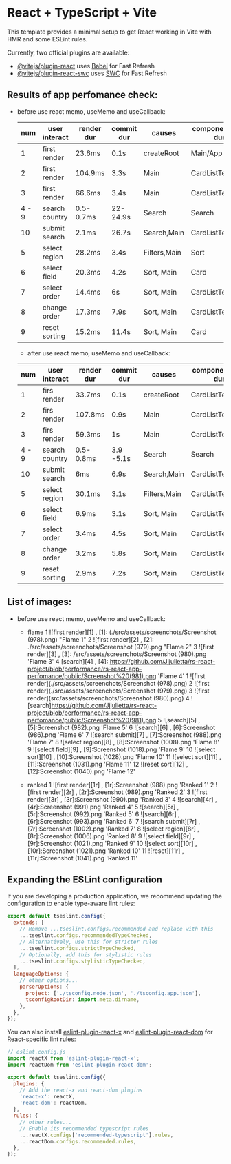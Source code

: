 # React + TypeScript + Vite

This template provides a minimal setup to get React working in Vite with HMR and some ESLint rules.

Currently, two official plugins are available:

- [@vitejs/plugin-react](https://github.com/vitejs/vite-plugin-react/blob/main/packages/plugin-react/README.md) uses [Babel](https://babeljs.io/) for Fast Refresh
- [@vitejs/plugin-react-swc](https://github.com/vitejs/vite-plugin-react-swc) uses [SWC](https://swc.rs/) for Fast Refresh

## Results of app perfomance check:

- before use react memo, useMemo and useCallback:

  | num   | user interact  | render dur | commit dur | causes       | component max dur | why rendered  |
  | ----- | -------------- | ---------- | ---------- | ------------ | ----------------- | ------------- |
  | 1     | first render   | 23.6ms     | 0.1s       | createRoot   | Main/App          | first timeren |
  | 2     | first render   | 104.9ms    | 3.3s       | Main         | CardListTemplate  | props changed |
  | 3     | first render   | 66.6ms     | 3.4s       | Main         | CardListTemplate  | props changed |
  | 4 - 9 | search country | 0.5-0.7ms  | 22-24.9s   | Search       | Search            |
  | 10    | submit search  | 2.1ms      | 26.7s      | Search,Main  | CardListTemplate  | props changed |
  | 5     | select region  | 28.2ms     | 3.4s       | Filters,Main | Sort              | props changed |
  | 6     | select field   | 20.3ms     | 4.2s       | Sort, Main   | Card              | parent comp   |
  | 7     | select order   | 14.4ms     | 6s         | Sort, Main   | CardListTemplate  | props changed |
  | 8     | change order   | 17.3ms     | 7.9s       | Sort, Main   | CardListTemplate  | props changed |
  | 9     | reset sorting  | 15.2ms     | 11.4s      | Sort, Main   | Card              | parent comp   |

  - after use react memo, useMemo and useCallback:

  | num   | user interact  | render dur | commit dur | causes       | component max dur | why rendered   |
  | ----- | -------------- | ---------- | ---------- | ------------ | ----------------- | -------------- |
  | 1     | firs render    | 33.7ms     | 0.1s       | createRoot   | CardListTemplate  | first time ren |
  | 2     | firs render    | 107.8ms    | 0.9s       | Main         | CardListTemplate  | props changed  |
  | 3     | firs render    | 59.3ms     | 1s         | Main         | CardListTemplate  | props changed  |
  | 4 - 9 | search country | 0.5-0.8ms  | 3.9 -5.1s  | Search       | Search            |
  | 10    | submit search  | 6ms        | 6.9s       | Search,Main  | CardListTemplate  | props changed  |
  | 5     | select region  | 30.1ms     | 3.1s       | Filters,Main | CardListTemplate  | props changed  |
  | 6     | select field   | 6.9ms      | 3.1s       | Sort, Main   | CardListTemplate  | props changed  |
  | 7     | select order   | 3.4ms      | 4.5s       | Sort, Main   | CardListTemplate  | props changed  |
  | 8     | change order   | 3.2ms      | 5.8s       | Sort, Main   | CardListTemplate  | props changed  |
  | 9     | reset sorting  | 2.9ms      | 7.2s       | Sort, Main   | CardListTemplate  | props changed  |

## List of images:

- before use react memo, useMemo and useCallback:

  - flame
    1 ![first render][1] , [1]: (./src/assets/screenchots/Screenshot (978).png) "Flame 1"
    2 ![first render][2] , [2]: ./src/assets/screenchots/Screenshot (979).png "Flame 2"
    3 ![first render][3] , [3]: /src/assets/screenchots/Screenshot (980).png 'Flame 3'
    4 [search][4] , [4]: https://github.com/Jjjulietta/rs-react-project/blob/performance/rs-react-app-perfomance/public/Screenshot%20(981).png 'Flame 4'
    1 ![first render](./src/assets/screenchots/Screenshot (978).png)
    2 ![first render](./src/assets/screenchots/Screenshot (979).png)
    3 ![first render](src/assets/screenchots/Screenshot (980).png)
    4 ![search]<https://github.com/Jjjulietta/rs-react-project/blob/performance/rs-react-app-perfomance/public/Screenshot%20(981).png>
    5 ![search][5] , [5]:Screenshot (982).png 'Flame 5'
    6 ![search][6] , [6]:Screenshot (986).png 'Flame 6'
    7 ![search submit][7] , [7]:Screenshot (988).png 'Flame 7'
    8 ![select region][8] , [8]:Screenshot (1008).png 'Flame 8'
    9 ![select field][9] , [9]:Screenshot (1018).png 'Flame 9'
    10 ![select sort][10] , [10]:Screenshot (1028).png 'Flame 10'
    11 ![select sort][11] , [11]:Screenshot (1031).png 'Flame 11'
    12 ![reset sort][12] , [12]:Screenshot (1040).png 'Flame 12'

  - ranked
    1 ![first render][1r] , [1r]:Screenshot (988).png 'Ranked 1'
    2 ![first render][2r] , [2r]:Screenshot (989).png 'Ranked 2'
    3 ![first render][3r] , [3r]:Screenshot (990).png 'Ranked 3'
    4 ![search][4r] , [4r]:Screenshot (991).png 'Ranked 4'
    5 ![search][5r] , [5r]:Screenshot (992).png 'Ranked 5'
    6 ![search][6r] , [6r]:Screenshot (993).png 'Ranked 6'
    7 ![search submit][7r] , [7r]:Screenshot (1002).png 'Ranked 7'
    8 ![select region][8r] , [8r]:Screenshot (1006).png 'Ranked 8'
    9 ![select field][9r] , [9r]:Screenshot (1021).png 'Ranked 9'
    10 ![select sort][10r] , [10r]:Screenshot (1021).png 'Ranked 10'
    11 ![reset][11r] , [11r]:Screenshot (1041).png 'Ranked 11'

## Expanding the ESLint configuration

If you are developing a production application, we recommend updating the configuration to enable type-aware lint rules:

```js
export default tseslint.config({
  extends: [
    // Remove ...tseslint.configs.recommended and replace with this
    ...tseslint.configs.recommendedTypeChecked,
    // Alternatively, use this for stricter rules
    ...tseslint.configs.strictTypeChecked,
    // Optionally, add this for stylistic rules
    ...tseslint.configs.stylisticTypeChecked,
  ],
  languageOptions: {
    // other options...
    parserOptions: {
      project: ['./tsconfig.node.json', './tsconfig.app.json'],
      tsconfigRootDir: import.meta.dirname,
    },
  },
});
```

You can also install [eslint-plugin-react-x](https://github.com/Rel1cx/eslint-react/tree/main/packages/plugins/eslint-plugin-react-x) and [eslint-plugin-react-dom](https://github.com/Rel1cx/eslint-react/tree/main/packages/plugins/eslint-plugin-react-dom) for React-specific lint rules:

```js
// eslint.config.js
import reactX from 'eslint-plugin-react-x';
import reactDom from 'eslint-plugin-react-dom';

export default tseslint.config({
  plugins: {
    // Add the react-x and react-dom plugins
    'react-x': reactX,
    'react-dom': reactDom,
  },
  rules: {
    // other rules...
    // Enable its recommended typescript rules
    ...reactX.configs['recommended-typescript'].rules,
    ...reactDom.configs.recommended.rules,
  },
});
```
